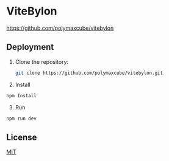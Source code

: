 
# ViteBylon

https://github.com/polymaxcube/vitebylon


## Deployment

1. Clone the repository:
   ```sh
   git clone https://github.com/polymaxcube/vitebylon.git
   ```
   
2. Install
```sh
npm Install
```

3. Run
```sh
npm run dev
```
## License

[MIT](https://choosealicense.com/licenses/mit/)


